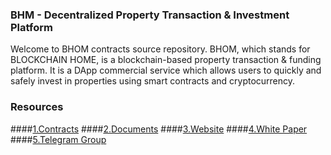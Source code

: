 

### BHM - Decentralized Property Transaction & Investment Platform
Welcome to BHOM contracts source repository. BHOM, which stands for BLOCKCHAIN HOME, is a blockchain-based property transaction & funding platform. It is a DApp commercial service which allows users to quickly and safely invest in properties using smart contracts and cryptocurrency.

### Resources
####[1.Contracts](./contracts)
####[2.Documents](./docs)
####[3.Website](https://bhom.io)
####[4.White Paper](http://bhom.io/common/BHOMwhitepaper_eng.pdf)
####[5.Telegram Group](https://t.me/BHOMproject)




